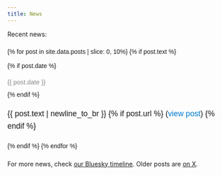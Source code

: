```yaml
---
title: News
---
```


Recent news:

<div class="timeline">
  {% for post in site.data.posts | slice: 0, 10%}
    {% if post.text %}
    <div class="post">
      {% if post.date %}
      <p class="post-date">{{ post.date }}</p>
      {% endif %}
      <p class="post-text">{{ post.text | newline_to_br }}
      {% if post.url %}
      (<a class="post-link" href="{{ post.url }}" target="_blank">view post</a>)
      {% endif %}</p>
    </div>
    {% endif %}
  {% endfor %}
</div>

For more news, check [our Bluesky timeline](https://bsky.app/profile/bussilab.bsky.social).
Older posts are [on X](https://x.com/bussilab).

<script>
  const allowedDomains = ['disq.us', 'bit.ly', 't.co']; // Whitelisted domains for partial URLs

  document.addEventListener("DOMContentLoaded", function () {
    const posts = document.querySelectorAll(".post-text");
    posts.forEach(post => {
      post.innerHTML = post.innerHTML.replace(
        /(?<!href="|">)((https?:\/\/[\w.-]+\.[a-z]{2,}(\/\S*)?)|([\w.-]+\.[a-z]{2,}\/\S*))/g,
        (match, fullUrl, protocolUrl, path, partialUrl) => {
          if (protocolUrl) {
            // Generic HTTP/HTTPS URL
            return `<a href="${protocolUrl}" target="_blank">${protocolUrl}</a>`;
          } else if (partialUrl) {
            // Partial URL, check whitelist
            const domain = partialUrl.split('/')[0]; // Extract domain from partial URL
            if (allowedDomains.includes(domain)) {
              return `<a href="https://${partialUrl}" target="_blank">${partialUrl}</a>`;
            }
          }
          // Leave unmatched URLs as is
          return match;
        }
      );
    });
  });
</script>


<style>
  .timeline {
      font-family: Arial, sans-serif;
      line-height: 1.6;
      margin: 20px auto;
      max-width: 800px;
  }
  .post {
      border-bottom: 1px solid #ddd;
      padding: 10px 0;
  }
  .post:last-child {
      border-bottom: none;
  }
  .post-date {
      color: #888;
      font-size: 0.9rem;
      margin-bottom: 5px;
  }
  .post-text {
      font-size: 1.1rem;
      margin-bottom: 10px;
  }
  .post-link {
      text-decoration: none;
      color: #007acc;
  }
  .post-link:hover {
      text-decoration: underline;
  }
</style>
